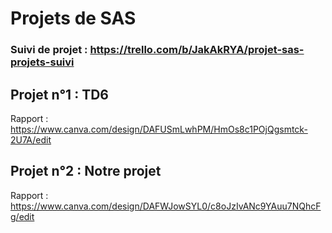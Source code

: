 # Projets de SAS  
### Suivi de projet : https://trello.com/b/JakAkRYA/projet-sas-projets-suivi 
## Projet n°1 : TD6
Rapport : https://www.canva.com/design/DAFUSmLwhPM/HmOs8c1POjQgsmtck-2U7A/edit      
## Projet n°2 : Notre projet
Rapport : https://www.canva.com/design/DAFWJowSYL0/c8oJzIvANc9YAuu7NQhcFg/edit
